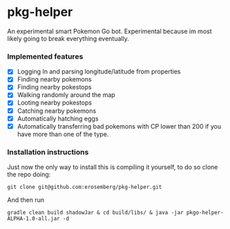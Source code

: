 # pkg-helper
An experimental smart Pokemon Go bot. Experimental because im most likely going to break everything eventually.

### Implemented features
- [x] Logging In and parsing longitude/latitude from properties
- [x] Finding nearby pokemons
- [x] Finding nearby pokestops
- [x] Walking randomly around the map
- [x] Looting nearby pokestops
- [x] Catching nearby pokemons
- [x] Automatically hatching eggs
- [x] Automatically transferring bad pokemons with CP lower than 200 if you have more than one of the type.

### Installation instructions
Just now the only way to install this is compiling it yourself, to do so clone the repo doing:
```shell
git clone git@github.com:erosemberg/pkg-helper.git
```
And then run
```shell
gradle clean build shadowJar & cd build/libs/ & java -jar pkgo-helper-ALPHA-1.0-all.jar -d
```
